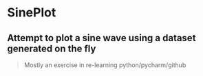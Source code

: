 # SinePlot
## Attempt to plot a sine wave using a dataset generated on the fly

>Mostly an exercise in re-learning python/pycharm/github